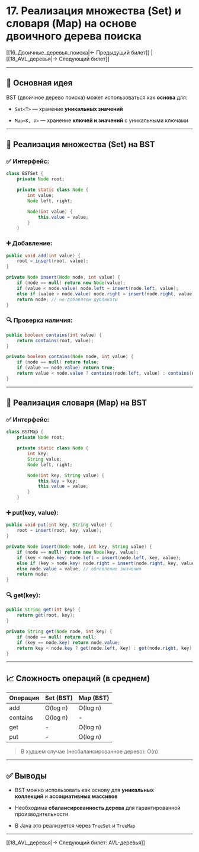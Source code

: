 # 17. Реализация множества (Set) и словаря (Map) на основе двоичного дерева поиска

[[16_Двоичные_деревья_поиска|← Предыдущий билет]] | [[18_AVL_деревья|→ Следующий билет]]

---

## 📌 Основная идея

BST (двоичное дерево поиска) может использоваться как **основа** для:

- `Set<T>` — хранение **уникальных значений**
    
- `Map<K, V>` — хранение **ключей и значений** с уникальными ключами
    

---

## 🧱 Реализация множества (Set) на BST

### ✅ Интерфейс:

```java
class BSTSet {
    private Node root;

    private static class Node {
        int value;
        Node left, right;

        Node(int value) {
            this.value = value;
        }
    }
```

### ➕ Добавление:

```java
public void add(int value) {
    root = insert(root, value);
}

private Node insert(Node node, int value) {
    if (node == null) return new Node(value);
    if (value < node.value) node.left = insert(node.left, value);
    else if (value > node.value) node.right = insert(node.right, value);
    return node; // не добавляем дубликаты
}
```

### 🔍 Проверка наличия:

```java
public boolean contains(int value) {
    return contains(root, value);
}

private boolean contains(Node node, int value) {
    if (node == null) return false;
    if (value == node.value) return true;
    return value < node.value ? contains(node.left, value) : contains(node.right, value);
}
```

---

## 🧱 Реализация словаря (Map) на BST

### ✅ Интерфейс:

```java
class BSTMap {
    private Node root;

    private static class Node {
        int key;
        String value;
        Node left, right;

        Node(int key, String value) {
            this.key = key;
            this.value = value;
        }
    }
```

### ➕ put(key, value):

```java
public void put(int key, String value) {
    root = insert(root, key, value);
}

private Node insert(Node node, int key, String value) {
    if (node == null) return new Node(key, value);
    if (key < node.key) node.left = insert(node.left, key, value);
    else if (key > node.key) node.right = insert(node.right, key, value);
    else node.value = value; // обновление значения
    return node;
}
```

### 🔍 get(key):

```java
public String get(int key) {
    return get(root, key);
}

private String get(Node node, int key) {
    if (node == null) return null;
    if (key == node.key) return node.value;
    return key < node.key ? get(node.left, key) : get(node.right, key);
}
```

---

## 📈 Сложность операций (в среднем)

|Операция|Set (BST)|Map (BST)|
|---|---|---|
|add|O(log n)|O(log n)|
|contains|O(log n)|-|
|get|-|O(log n)|
|put|-|O(log n)|

> В худшем случае (несбалансированное дерево): O(n)

---

## ✅ Выводы

- BST можно использовать как основу для **уникальных коллекций** и **ассоциативных массивов**
    
- Необходима **сбалансированность дерева** для гарантированной производительности
    
- В Java это реализуется через `TreeSet` и `TreeMap`
    

---

[[18_AVL_деревья|→ Следующий билет: AVL-деревья]]